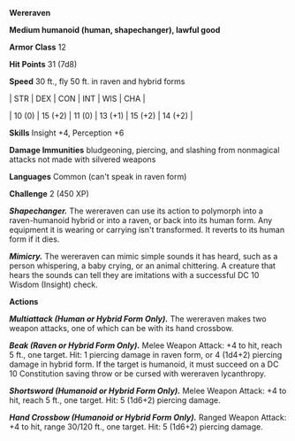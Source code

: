 **Wereraven**

**Medium humanoid (human, shapechanger), lawful good**

**Armor Class** 12

**Hit Points** 31 (7d8)

**Speed** 30 ft., fly 50 ft. in raven and hybrid forms

|   STR   |   DEX   |   CON   |   INT   |   WIS   |   CHA   |
  
| 10 (0) | 15 (+2) | 11 (0) | 13 (+1) | 15 (+2) | 14 (+2) |

**Skills** Insight +4, Perception +6

**Damage Immunities** bludgeoning, piercing, and slashing from nonmagical attacks not made with silvered weapons

**Languages** Common (can't speak in raven form)

**Challenge** 2 (450 XP)

***Shapechanger.*** The wereraven can use its action to polymorph into a raven-humanoid hybrid or into a raven, or back into its human form. Any equipment it is wearing or carrying isn't transformed. It reverts to its human form if it dies.

***Mimicry.*** The wereraven can mimic simple sounds it has heard, such as a person whispering, a baby crying, or an animal chittering. A creature that hears the sounds can tell they are imitations with a successful DC 10 Wisdom (Insight) check.

**Actions**

***Multiattack (Human or Hybrid Form Only).*** The wereraven makes two weapon attacks, one of which can be with its hand crossbow.

***Beak (Raven or Hybrid Form Only).*** Melee Weapon Attack: +4 to hit, reach 5 ft., one target. Hit: 1 piercing damage in raven form, or 4 (1d4+2) piercing damage in hybrid form. If the target is humanoid, it must succeed on a DC 10 Constitution saving throw or be cursed with wereraven lycanthropy.

***Shortsword (Humanoid or Hybrid Form Only).*** Melee Weapon Attack: +4 to hit, reach 5 ft., one target. Hit: 5 (1d6+2) piercing damage.

***Hand Crossbow (Humanoid or Hybrid Form Only).*** Ranged Weapon Attack: +4 to hit, range 30/120 ft., one target. Hit: 5 (1d6+2) piercing damage.

